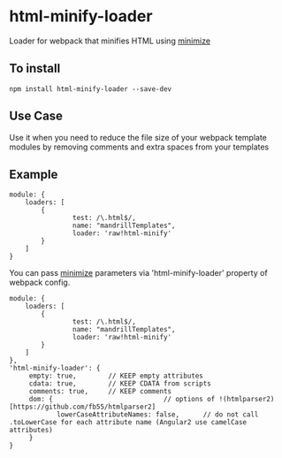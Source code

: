 # html-minify-loader
Loader for webpack that minifies HTML using [minimize](https://github.com/Moveo/minimize)

To install
---

```
npm install html-minify-loader --save-dev
```

Use Case
---
Use it when you need to reduce the file size of your webpack template modules by removing comments and extra spaces from your templates

Example
---
```
module: {
    loaders: [
        {
                test: /\.html$/,
                name: "mandrillTemplates",
                loader: 'raw!html-minify'
        }
    ]
}
```

You can pass [minimize](https://github.com/Moveo/minimize) parameters via 'html-minify-loader' property of webpack config.

```
module: {
    loaders: [
        {
                test: /\.html$/,
                name: "mandrillTemplates",
                loader: 'raw!html-minify'
        }
    ]
},
'html-minify-loader': {
     empty: true,        // KEEP empty attributes
     cdata: true,        // KEEP CDATA from scripts
     comments: true,     // KEEP comments
     dom: {                            // options of !(htmlparser2)[https://github.com/fb55/htmlparser2]
            lowerCaseAttributeNames: false,      // do not call .toLowerCase for each attribute name (Angular2 use camelCase attributes)
     }
}

```
